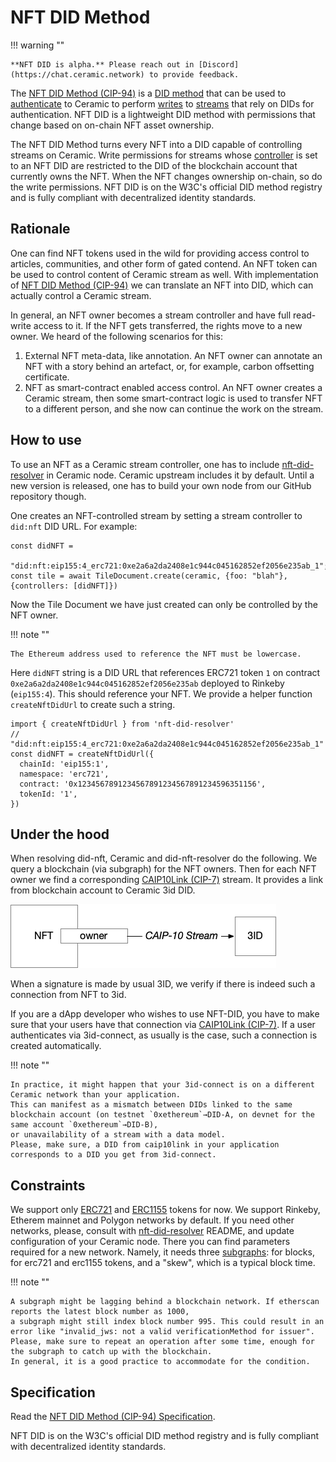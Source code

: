 # NFT DID Method

!!! warning ""

    **NFT DID is alpha.** Please reach out in [Discord](https://chat.ceramic.network) to provide feedback.

The [NFT DID Method (CIP-94)](https://github.com/ceramicnetwork/CIP/blob/main/CIPs/CIP-94/CIP-94.md) is a [DID method](../../learn/glossary.md#did-methods)
that can be used to [authenticate](../../build/javascript/authentication.md) to Ceramic to perform [writes](../../build/javascript/writes.md)
to [streams](../../learn/glossary.md#streams) that rely on DIDs for authentication.
NFT DID is a lightweight DID method with permissions that change based on on-chain NFT asset ownership.

The NFT DID Method turns every NFT into a DID capable of controlling streams on Ceramic.
Write permissions for streams whose [controller](../../learn/glossary.md#controllers) is set to an NFT DID
are restricted to the DID of the blockchain account that currently owns the NFT.
When the NFT changes ownership on-chain, so do the write permissions.
NFT DID is on the W3C's official DID method registry and is fully compliant with decentralized identity standards.

## **Rationale**

One can find NFT tokens used in the wild for providing access control to articles, communities,
and other form of gated contend. An NFT token can be used to control content of Ceramic stream as well.
With implementation of [NFT DID Method (CIP-94)](https://github.com/ceramicnetwork/CIP/blob/main/CIPs/CIP-94/CIP-94.md)
we can translate an NFT into DID, which can actually control a Ceramic stream.

In general, an NFT owner becomes a stream controller and have full read-write access to it.
If the NFT gets transferred, the rights move to a new owner. We heard of the following scenarios for this:

1. External NFT meta-data, like annotation. An NFT owner can annotate an NFT with a story behind an artefact, or, for example, carbon offsetting certificate.
2. NFT as smart-contract enabled access control. An NFT owner creates a Ceramic stream, then some smart-contract logic is used to transfer NFT to a different person, and she now can continue the work on the stream.

## **How to use**

To use an NFT as a Ceramic stream controller, one has to include [nft-did-resolver](https://www.npmjs.com/package/nft-did-resolver) in Ceramic node.
Ceramic upstream includes it by default. Until a new version is released, one has to build your own node from our GitHub repository though.

One creates an NFT-controlled stream by setting a stream controller to `did:nft` DID URL. For example:

```
const didNFT =
    "did:nft:eip155:4_erc721:0xe2a6a2da2408e1c944c045162852ef2056e235ab_1";
const tile = await TileDocument.create(ceramic, {foo: "blah"}, {controllers: [didNFT]})
```
Now the Tile Document we have just created can only be controlled by the NFT owner.

!!! note ""

    The Ethereum address used to reference the NFT must be lowercase.


Here `didNFT` string is a DID URL that references ERC721 token `1` on contract `0xe2a6a2da2408e1c944c045162852ef2056e235ab` deployed to Rinkeby (`eip155:4`). This should reference your NFT.
We provide a helper function `createNftDidUrl` to create such a string.

```
import { createNftDidUrl } from 'nft-did-resolver'
// "did:nft:eip155:4_erc721:0xe2a6a2da2408e1c944c045162852ef2056e235ab_1"
const didNFT = createNftDidUrl({
  chainId: 'eip155:1',
  namespace: 'erc721',
  contract: '0x1234567891234567891234567891234596351156',
  tokenId: '1',
})
```

## **Under the hood**

When resolving did-nft, Ceramic and did-nft-resolver do the following.
We query a blockchain (via subgraph) for the NFT owners. Then for each NFT owner we find a corresponding [CAIP10Link (CIP-7)](../../streamtypes/caip-10-link/overview.md) stream.
It provides a link from blockchain account to Ceramic 3id DID.

![NFT-DID Relationship](../../images/nft-did-link.png)

When a signature is made by usual 3ID, we verify if there is indeed such a connection from NFT to 3id.

If you are a dApp developer who wishes to use NFT-DID, you have to make sure that your users
have that connection via [CAIP10Link (CIP-7)](../../streamtypes/caip-10-link/overview.md).
If a user authenticates via 3id-connect, as usually is the case, such a connection is created automatically.

!!! note ""

    In practice, it might happen that your 3id-connect is on a different Ceramic network than your application.
    This can manifest as a mismatch between DIDs linked to the same blockchain account (on testnet `0xethereum`→DID-A, on devnet for the same account `0xethereum`→DID-B),
    or unavailability of a stream with a data model.
    Please, make sure, a DID from caip10link in your application corresponds to a DID you get from 3id-connect.

## **Constraints**

We support only [ERC721](https://eips.ethereum.org/EIPS/eip-721) and [ERC1155](https://eips.ethereum.org/EIPS/eip-1155) tokens for now.
We support Rinkeby, Etherem mainnet and Polygon networks by default. If you need other networks, please, consult with [nft-did-resolver](https://github.com/ceramicnetwork/nft-did-resolver) README,
and update configuration of your Ceramic node. There you can find parameters required for a new network.
Namely, it needs three [subgraphs](https://thegraph.com): for blocks, for erc721 and erc1155 tokens, and a "skew", which is a typical block time.

!!! note ""

    A subgraph might be lagging behind a blockchain network. If etherscan reports the latest block number as 1000,
    a subgraph might still index block number 995. This could result in an error like "invalid_jws: not a valid verificationMethod for issuer".
    Please, make sure to repeat an operation after some time, enough for the subgraph to catch up with the blockchain.
    In general, it is a good practice to accommodate for the condition.

## **Specification**

Read the [NFT DID Method (CIP-94) Specification](https://github.com/ceramicnetwork/CIP/blob/main/CIPs/CIP-94/CIP-94.md).

NFT DID is on the W3C's official DID method registry and is fully compliant with decentralized identity standards.
